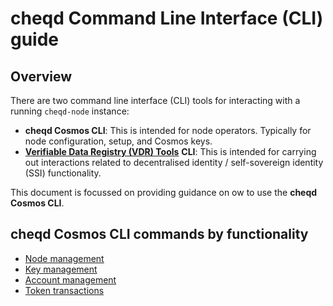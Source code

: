 # cheqd Command Line Interface (CLI) guide

## Overview

There are two command line interface (CLI) tools for interacting with a running `cheqd-node` instance:

* **cheqd Cosmos CLI**: This is intended for node operators. Typically for node configuration, setup, and Cosmos keys.
* [**Verifiable Data Registry (VDR) Tools**](https://gitlab.com/evernym/verity/vdr-tools) **CLI**: This is intended for carrying out interactions related to decentralised identity / self-sovereign identity (SSI) functionality.

This document is focussed on providing guidance on ow to use the **cheqd Cosmos CLI**.

## cheqd Cosmos CLI commands by functionality

* [Node management](cheqd-cli-node-management.md)
* [Key management](cheqd-cli-key-management.md)
* [Account management](cheqd-cli-accounts.md)
* [Token transactions](cheqd-cli-token-transactions.md)
